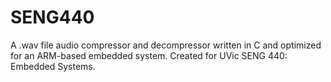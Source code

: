 # SENG440
A .wav file audio compressor and decompressor written in C and optimized for an ARM-based embedded system.  Created for UVic SENG 440: Embedded Systems.
